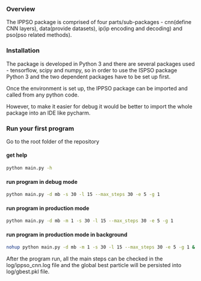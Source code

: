### Overview

The IPPSO package is comprised of four parts/sub-packages - cnn(define CNN layers), data(provide datasets), ip(ip encoding and decoding) and pso(pso related methods).  

### Installation

The package is developed in Python 3 and there are several packages used - tensorflow, scipy and numpy, so in order to use the ISPSO package Python 3 and the two dependent packages have to be set up first. 

Once the environment is set up, the IPPSO package can be imported and called from any python code. 

However, to make it easier for debug it would be better to import the whole package into an IDE like pycharm. 

### Run your first program

Go to the root folder of the repository

#### get help

```bash
python main.py -h
```

#### run program in debug mode

```bash
python main.py -d mb -s 30 -l 15 --max_steps 30 -e 5 -g 1
```

#### run program in production mode
 
```bash
python main.py -d mb -m 1 -s 30 -l 15 --max_steps 30 -e 5 -g 1
``` 

#### run program in production mode in background
 
```bash
nohup python main.py -d mb -m 1 -s 30 -l 15 --max_steps 30 -e 5 -g 1 &
```

After the program run, all the main steps can be checked in the log/ippso_cnn.log file and the global best particle will be persisted into log/gbest.pkl file.